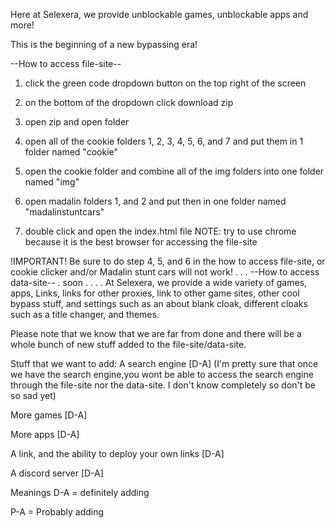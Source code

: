 Here at Selexera, we provide unblockable games, unblockable apps and more!

This is the beginning of a new bypassing era!

--How to access file-site--

1. click the green code dropdown button on the top right of the screen

2. on the bottom of the dropdown click download zip

3. open zip and open folder

4. open all of the cookie folders 1, 2, 3, 4, 5, 6, and 7 and put them in 1 folder named "cookie"

5. open the cookie folder and combine all of the img folders into one folder named "img"

6. open madalin folders 1, and 2 and put then in one folder named "madalinstuntcars"

7. double click and open the index.html file NOTE: try to use chrome because it is the best browser for accessing the file-site


!IMPORTANT!
Be sure to do step 4, 5, and 6 in the how to access file-site, or cookie clicker and/or Madalin stunt cars will not work!
.
.
.
--How to access data-site--
.
soon
.
.
.
.
At Selexera, we provide a wide variety of games, apps, Links, links for other proxies, link to other game sites, other cool bypass stuff, and settings such as an about blank cloak, different cloaks such as a title changer, and themes.

Please note that we know that we are far from done and there will be a whole bunch of new stuff added to the file-site/data-site.

Stuff that we want to add: A search engine [D-A] (I'm pretty sure that once we have the search engine,you wont be able to access the search engine through the file-site nor the data-site. I don't know completely so don't be so sad yet)

More games [D-A]

More apps [D-A]

A link, and the ability to deploy your own links [D-A]

A discord server [D-A]

Meanings D-A = definitely adding

P-A = Probably adding

